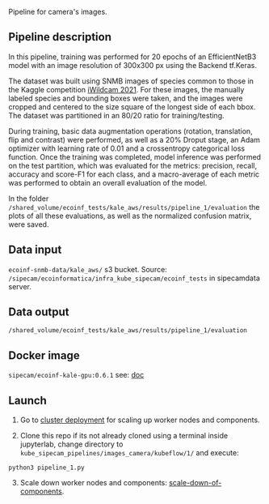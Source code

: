 Pipeline for camera's images.

## Pipeline description

In this pipeline, training was performed for 20 epochs of an EfficientNetB3 model with an image resolution of 300x300 px using the Backend tf.Keras.

The dataset was built using SNMB images of species common to those in the Kaggle competition [iWildcam 2021](https://www.kaggle.com/c/iwildcam2021-fgvc8). For these images, the manually labeled species and bounding boxes were taken, and the images were cropped and centered to the size square of the longest side of each bbox. The dataset was partitioned in an 80/20 ratio for training/testing.

During training, basic data augmentation operations (rotation, translation, flip and contrast) were performed, as well as a 20% Droput stage, an Adam optimizer with learning rate of 0.01 and a crossentropy categorical loss function. 
Once the training was completed, model inference was performed on the test partition, which was evaluated for the metrics: precision, recall, accuracy and score-F1 for each class, and a macro-average of each metric was performed to obtain an overall evaluation of the model.

In the folder `/shared_volume/ecoinf_tests/kale_aws/results/pipeline_1/evaluation` the plots of all these evaluations, as well as the normalized confusion matrix, were saved.

## Data input

`ecoinf-snmb-data/kale_aws/` s3 bucket. Source: `/sipecam/ecoinformatica/infra_kube_sipecam/ecoinf_tests` in sipecamdata server.

## Data output

`/shared_volume/ecoinf_tests/kale_aws/results/pipeline_1/evaluation`

## Docker image 

`sipecam/ecoinf-kale-gpu:0.6.1` see: [doc](https://github.com/CONABIO/kube_sipecam/tree/master/dockerfiles/ecoinf/gpu)

## Launch

1. Go to [cluster deployment](https://conabio.github.io/kube_sipecam/1.Deployment-of-Kubernetes-cluster-in-AWS.html#cluster-deployment) for scaling up worker nodes and components.

2. Clone this repo if its not already cloned using a terminal inside jupyterlab, change directory to `kube_sipecam_pipelines/images_camera/kubeflow/1/` and execute:

```
python3 pipeline_1.py
```

3. Scale down worker nodes and components: [scale-down-of-components](https://conabio.github.io/kube_sipecam/1.Deployment-of-Kubernetes-cluster-in-AWS.html#scale-down-of-components).

